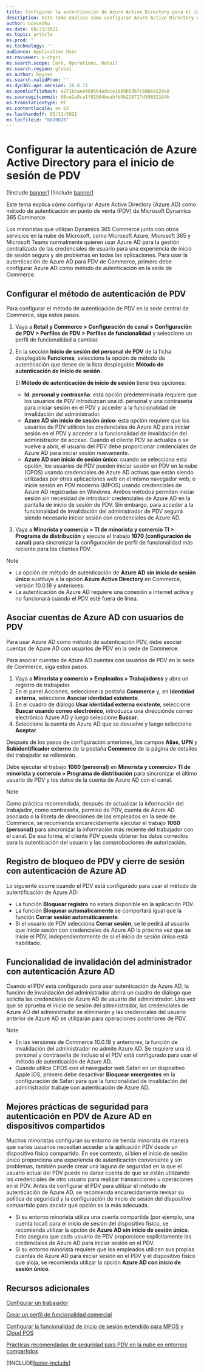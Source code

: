 ```yaml
---
title: Configurar la autenticación de Azure Active Directory para el inicio de sesión de PDV
description: Este tema explica cómo configurar Azure Active Directory como método de autenticación en punto de venta de Microsoft Dynamics 365 Commerce .
author: boycezhu
ms.date: 04/23/2021
ms.topic: article
ms.prod: ''
ms.technology: ''
audience: Application User
ms.reviewer: v-chgri
ms.search.scope: Core, Operations, Retail
ms.search.region: global
ms.author: boycez
ms.search.validFrom: ''
ms.dyn365.ops.version: 10.0.11
ms.openlocfilehash: e271bbae84605b4adace1809b53b7cbdb6932da0
ms.sourcegitcommit: 08ce2a9ca1f02064beabfb9b228717d39882164b
ms.translationtype: HT
ms.contentlocale: es-ES
ms.lasthandoff: 05/11/2021
ms.locfileid: "6020020"
---
```

# <a name="configure-azure-active-directory-authentication-for-pos-sign-in"></a>Configurar la autenticación de Azure Active Directory para el inicio de sesión de PDV

[!include [banner](includes/banner.md)]
[!include [banner](includes/preview-banner.md)]

Este tema explica cómo configurar Azure Active Directory (Azure AD) como método de autenticación en punto de venta (PDV) de Microsoft Dynamics 365 Commerce.

Los minoristas que utilizan Dynamics 365 Commerce junto con otros servicios en la nube de Microsoft, como Microsoft Azure, Microsoft 365 y Microsoft Teams normalmente quieren usar Azure AD para la gestión centralizada de las credenciales de usuario para una experiencia de inicio de sesión segura y sin problemas en todas las aplicaciones. Para usar la autenticación de Azure AD para PDV de Commerce, primero debe configurar Azure AD como método de autenticación en la sede de Commerce.

## <a name="configure-pos-authentication-method"></a>Configurar el método de autenticación de PDV

Para configurar el método de autenticación de PDV en la sede central de Commerce, siga estos pasos.
    
1. Vaya a **Retail y Commerce \> Configuración de canal \> Configuración de PDV \> Perfiles de PDV \> Perfiles de funcionalidad** y seleccione un perfil de funcionalidad a cambiar.
1. En la sección **Inicio de sesión del personal de PDV** de la ficha desplegable **Funciones**, seleccione la opción de método de autenticación que desee de la lista desplegable **Método de autenticación de inicio de sesión**.

    El **Método de autenticación de inicio de sesión** tiene tres opciones:
    
    - **Id. personal y contraseña**: esta opción predeterminada requiere que los usuarios de PDV introduzcan una id. personal y una contraseña para iniciar sesión en el PDV y acceder a la funcionalidad de invalidación del administrador.
    - **Azure AD sin inicio de sesión único**: esta opción requiere que los usuarios de PDV utilicen las credenciales de Azure AD para iniciar sesión en el PDV y acceder a la funcionalidad de invalidación del administrador de acceso. Cuando el cliente PDV se actualiza o se vuelve a abrir, el usuario del PDV debe proporcionar credenciales de Azure AD para iniciar sesión nuevamente.
    - **Azure AD con inicio de sesión único**: cuando se selecciona esta opción, los usuarios de PDV pueden iniciar sesión en PDV en la nube (CPOS) usando credenciales de Azure AD activas que están siendo utilizadas por otras aplicaciones web en el mismo navegador web, o inicie sesión en PDV moderno (MPOS) usando credenciales de Azure AD registradas en Windows. Ambos métodos permiten iniciar sesión sin necesidad de introducir credenciales de Azure AD en la pantalla de inicio de sesión de PDV. Sin embargo, para acceder a la funcionalidad de invalidación del administrador de PDV seguirá siendo necesario iniciar sesión con credenciales de Azure AD.

1. Vaya a **Minorista y comercio > TI de minorista y comercio TI > Programa de distribución** y ejecute el trabajo **1070 (configuración de canal)** para sincronizar la configuración de perfil de funcionalidad más reciente para los clientes PDV.

> [!NOTE]
> - La opción de método de autenticación de **Azure AD sin inicio de sesión único** sustituye a la opción **Azure Active Directory** en Commerce, versión 10.0.18 y anteriores.
> - La autenticación de Azure AD requiere una conexión a Internet activa y no funcionará cuando el PDV esté fuera de línea.

## <a name="associate-azure-ad-accounts-with-pos-users"></a>Asociar cuentas de Azure AD con usuarios de PDV

Para usar Azure AD como método de autenticación PDV, debe asociar cuentas de Azure AD con usuarios de PDV en la sede de Commerce. 

Para asociar cuentas de Azure AD cuentas con usuarios de PDV en la sede de Commerce, siga estos pasos.
    
1. Vaya a **Minorista y comercio > Empleados > Trabajadores** y abra un registro de trabajador.
1. En el panel Acciones, seleccione la pestaña **Commerce** y, en **Identidad externa**, seleccione **Asociar identidad existente**. 
1. En el cuadro de diálogo **Usar identidad externa existente**, seleccione **Buscar usando correo electrónico**, introduzca una direcciónde correo electrónico Azure AD y luego seleccione **Buscar**.
1. Seleccione la cuenta de Azure AD que se devuelve y luego seleccione **Aceptar**.

Después de los pasos de configuración anteriores, los campos **Alias**, **UPN** y **Subidentificador externo** de la pestaña **Commerce** de la página de detalles del trabajador se rellenarán.

Debe ejecutar el trabajo **1060 (personal)** en **Minorista y comercio> TI de minorista y comercio > Programa de distribución** para sincronizar el último usuario de PDV y los datos de la cuenta de Azure AD con el canal.

> [!NOTE]
> Como práctica recomendada, después de actualizar la información del trabajador, como contraseña, permiso de PDV, cuenta de Azure AD asociada o la libreta de direcciones de los empleados en la sede de Commerce, se recomienda encarecidamente ejecutar el trabajo **1060 (personal)** para sincronizar la información más reciente del trabajador con el canal. De esa forma, el cliente PDV puede obtener los datos correctos para la autenticación del usuario y las comprobaciones de autorización.

## <a name="pos-lock-register-and-sign-out-with-azure-ad-authentication"></a>Registro de bloqueo de PDV y cierre de sesión con autenticación de Azure AD

Lo siguiente ocurre cuando el PDV está configurado para usar el método de autentificación de Azure AD:

- La función **Bloquear registro** no estará disponible en la aplicación PDV. 
- La función **Bloquear automáticamente** se comportará igual que la función **Cerrar sesión automáticamente**.
- Si el usuario de PDV selecciona **Cerrar sesión**, se le pedirá al usuario que inicie sesión con credenciales de Azure AD la próxima vez que se inicie el PDV, independientemente de si el inicio de sesión único está habilitado.

## <a name="manager-override-functionality-with-azure-ad-authentication"></a>Funcionalidad de invalidación del administrador con autenticación Azure AD

Cuando el PDV está configurado para usar autenticación de Azure AD, la función de invalidación del administrador abrirá un cuadro de diálogo que solicita las credenciales de Azure AD de usuario del administrador. Una vez que se aprueba el inicio de sesión del administrador, las credenciales de Azure AD del administrador se eliminarán y las credenciales del usuario anterior de Azure AD se utilizarán para operaciones posteriores de PDV.

> [!NOTE]
> - En las versiones de Commerce 10.0.18 y anteriores, la función de invalidación del administrador no admite Azure AD. Se requiere una id. personal y contraseña de incluso si el PDV está configurado para usar el método de autenticación de Azure AD.
> - Cuando utilice CPOS con el navegador web Safari en un dispositivo Apple iOS, primero debe desactivar **Bloquear emergentes** en la configuración de Safari para que la funcionalidad de invalidación del administrador trabaje con autenticación de Azure AD. 

## <a name="security-best-practices-for-azure-ad-based-pos-authentication-on-shared-devices"></a>Mejores prácticas de seguridad para autenticación en PDV de Azure AD en dispositivos compartidos

Muchos minoristas configuran su entorno de tienda minorista de manera que varios usuarios necesitan acceder a la aplicación PDV desde un dispositivo físico compartido. En ese contexto, si bien el inicio de sesión único proporciona una experiencia de autenticación conveniente y sin problemas, también puede crear una laguna de seguridad en la que el usuario actual del PDV puede no darse cuenta de que se están utilizando las credenciales de otro usuario para realizar transacciones u operaciones en el PDV. Antes de configurar el PDV para utilizar el método de autenticación de Azure AD, se recomienda encarecidamente revisar su política de seguridad y la configuración de inicio de sesión del dispositivo compartido para decidir qué opción es la más adecuada.

- Si su entorno minorista utiliza una cuenta compartida (por ejemplo, una cuenta local) para el inicio de sesión del dispositivo físico, se recomienda utilizar la opción de **Azure AD sin inicio de sesión único**. Esto asegura que cada usuario de PDV proporcione explícitamente las credenciales de Azure AD para iniciar sesión en el PDV.
- Si su entorno minorista requiere que los empleados utilicen sus propias cuentas de Azure AD para iniciar sesión en el PDV y el dispositivo físico que aloja, se recomienda utilizar la opción **Azure AD con inicio de sesión único**.

## <a name="additional-resources"></a>Recursos adicionales

[Configurar un trabajador](tasks/worker.md)

[Crear un perfil de funcionalidad comercial](retail-functionality-profile.md)


[Configurar la funcionalidad de inicio de sesión extendido para MPOS y Cloud POS](extended-logon.md)

[Prácticas recomendadas de seguridad para PDV en la nube en entornos compartidos](dev-itpro/secure-retail-cloud-pos.md)



[!INCLUDE[footer-include](../includes/footer-banner.md)]
